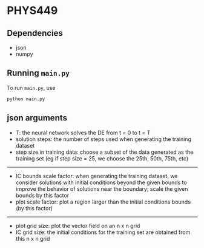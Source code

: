 # PHYS449

## Dependencies

- json
- numpy

## Running `main.py`

To run `main.py`, use

```sh
python main.py
```

## json arguments

- T: the neural network solves the DE from t = 0 to t = T
- solution steps: the number of steps used when generating the training dataset
- step size in training data: choose a subset of the data generated as the training set (eg if step size = 25, we choose the 25th, 50th, 75th, etc)
-----------------------------------------------------------------------------------------------------------------------------------------
- IC bounds scale factor: when generating the training dataset, we consider solutions with initial conditions beyond the given bounds to improve the behavior of solutions near the boundary; scale the given bounds by this factor
- plot scale factor: plot a region larger than the initial conditions bounds (by this factor)
-----------------------------------------------------------------------------------------------------------------------------------------
- plot grid size: plot the vector field on an n x n grid
- IC grid size: the initial conditions for the training set are obtained from this n x n grid

